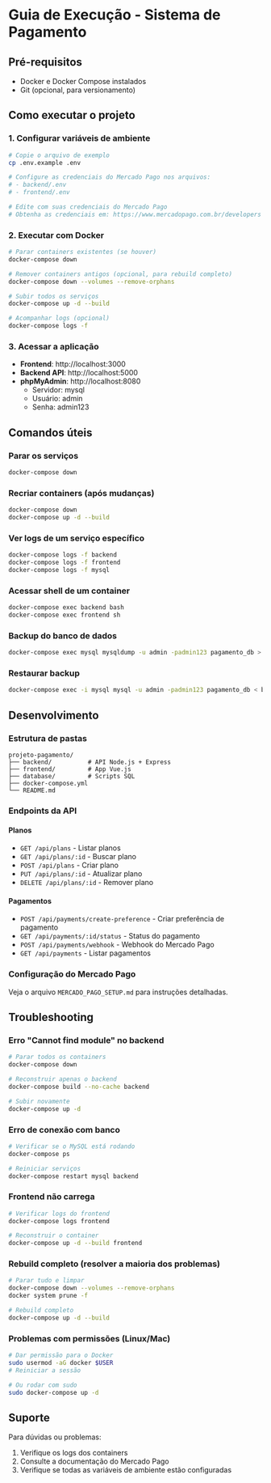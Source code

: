 # Guia de Execução - Sistema de Pagamento

## Pré-requisitos

- Docker e Docker Compose instalados
- Git (opcional, para versionamento)

## Como executar o projeto

### 1. Configurar variáveis de ambiente

```bash
# Copie o arquivo de exemplo
cp .env.example .env

# Configure as credenciais do Mercado Pago nos arquivos:
# - backend/.env
# - frontend/.env

# Edite com suas credenciais do Mercado Pago
# Obtenha as credenciais em: https://www.mercadopago.com.br/developers
```

### 2. Executar com Docker

```bash
# Parar containers existentes (se houver)
docker-compose down

# Remover containers antigos (opcional, para rebuild completo)
docker-compose down --volumes --remove-orphans

# Subir todos os serviços
docker-compose up -d --build

# Acompanhar logs (opcional)
docker-compose logs -f
```

### 3. Acessar a aplicação

- **Frontend**: http://localhost:3000
- **Backend API**: http://localhost:5000
- **phpMyAdmin**: http://localhost:8080
  - Servidor: mysql
  - Usuário: admin
  - Senha: admin123

## Comandos úteis

### Parar os serviços
```bash
docker-compose down
```

### Recriar containers (após mudanças)
```bash
docker-compose down
docker-compose up -d --build
```

### Ver logs de um serviço específico
```bash
docker-compose logs -f backend
docker-compose logs -f frontend
docker-compose logs -f mysql
```

### Acessar shell de um container
```bash
docker-compose exec backend bash
docker-compose exec frontend sh
```

### Backup do banco de dados
```bash
docker-compose exec mysql mysqldump -u admin -padmin123 pagamento_db > backup.sql
```

### Restaurar backup
```bash
docker-compose exec -i mysql mysql -u admin -padmin123 pagamento_db < backup.sql
```

## Desenvolvimento

### Estrutura de pastas
```
projeto-pagamento/
├── backend/          # API Node.js + Express
├── frontend/         # App Vue.js
├── database/         # Scripts SQL
├── docker-compose.yml
└── README.md
```

### Endpoints da API

#### Planos
- `GET /api/plans` - Listar planos
- `GET /api/plans/:id` - Buscar plano
- `POST /api/plans` - Criar plano
- `PUT /api/plans/:id` - Atualizar plano
- `DELETE /api/plans/:id` - Remover plano

#### Pagamentos
- `POST /api/payments/create-preference` - Criar preferência de pagamento
- `GET /api/payments/:id/status` - Status do pagamento
- `POST /api/payments/webhook` - Webhook do Mercado Pago
- `GET /api/payments` - Listar pagamentos

### Configuração do Mercado Pago

Veja o arquivo `MERCADO_PAGO_SETUP.md` para instruções detalhadas.

## Troubleshooting

### Erro "Cannot find module" no backend
```bash
# Parar todos os containers
docker-compose down

# Reconstruir apenas o backend
docker-compose build --no-cache backend

# Subir novamente
docker-compose up -d
```

### Erro de conexão com banco
```bash
# Verificar se o MySQL está rodando
docker-compose ps

# Reiniciar serviços
docker-compose restart mysql backend
```

### Frontend não carrega
```bash
# Verificar logs do frontend
docker-compose logs frontend

# Reconstruir o container
docker-compose up -d --build frontend
```

### Rebuild completo (resolver a maioria dos problemas)
```bash
# Parar tudo e limpar
docker-compose down --volumes --remove-orphans
docker system prune -f

# Rebuild completo
docker-compose up -d --build
```

### Problemas com permissões (Linux/Mac)
```bash
# Dar permissão para o Docker
sudo usermod -aG docker $USER
# Reiniciar a sessão

# Ou rodar com sudo
sudo docker-compose up -d
```

## Suporte

Para dúvidas ou problemas:
1. Verifique os logs dos containers
2. Consulte a documentação do Mercado Pago
3. Verifique se todas as variáveis de ambiente estão configuradas
